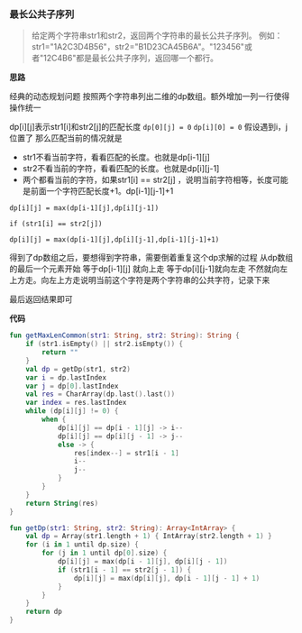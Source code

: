 ### 最长公共子序列
> 给定两个字符串str1和str2，返回两个字符串的最长公共子序列。
> 例如：
str1="1A2C3D4B56"，str2="B1D23CA45B6A"。"123456"或者"12C4B6"都是最长公共子序列，返回哪一个都行。

**思路**

经典的动态规划问题
按照两个字符串列出二维的dp数组。额外增加一列一行使得操作统一

dp[i][j]表示str1[i]和str2[j]的匹配长度
`
dp[0][j] = 0
`
`
dp[i][0] = 0
`
假设遇到i，j位置了
那么匹配当前的情况就是
- str1不看当前字符，看看匹配的长度。也就是dp[i-1][j]
- str2不看当前的字符，看看匹配的长度。也就是dp[i][j-1]
- 两个都看当前的字符，如果str1[i] == str2[j] ，说明当前字符相等，长度可能是前面一个字符匹配长度+1。dp[i-1][j-1]+1

`
dp[i][j] = max(dp[i-1][j],dp[i][j-1])
` 

`
if (str1[i] == str2[j])
`

`
dp[i][j] = max(dp[i-1][j],dp[i][j-1],dp[i-1][j-1]+1)
`

得到了dp数组之后，要想得到字符串，需要倒着重复这个dp求解的过程
从dp数组的最后一个元素开始
等于dp[i-1][j] 就向上走
等于dp[i][j-1]就向左走
不然就向左上方走。向左上方走说明当前这个字符是两个字符串的公共字符，记录下来

最后返回结果即可

**代码**

```kotlin
fun getMaxLenCommon(str1: String, str2: String): String {
    if (str1.isEmpty() || str2.isEmpty()) {
        return ""
    }
    val dp = getDp(str1, str2)
    var i = dp.lastIndex
    var j = dp[0].lastIndex
    val res = CharArray(dp.last().last())
    var index = res.lastIndex
    while (dp[i][j] != 0) {
        when {
            dp[i][j] == dp[i - 1][j] -> i--
            dp[i][j] == dp[i][j - 1] -> j--
            else -> {
                res[index--] = str1[i - 1]
                i--
                j--
            }
        }
    }
    return String(res)
}

fun getDp(str1: String, str2: String): Array<IntArray> {
    val dp = Array(str1.length + 1) { IntArray(str2.length + 1) }
    for (i in 1 until dp.size) {
        for (j in 1 until dp[0].size) {
            dp[i][j] = max(dp[i - 1][j], dp[i][j - 1])
            if (str1[i - 1] == str2[j - 1]) {
                dp[i][j] = max(dp[i][j], dp[i - 1][j - 1] + 1)
            }
        }
    }
    return dp
}
```